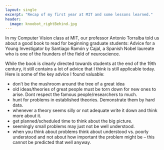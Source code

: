 ```yaml
---
layout: single
excerpt: "Recap of my first year at MIT and some lessons learned."
header:
  image: knoobot_rightBehind.jpg
---
```

In my Computer Vision class at MIT, our professor Antonio Torralba told us
about a good book to read for beginning graduate students: Advice for a Young
Investigator by Santiago Ramón y Cajal, a Spanish Nobel laureate who is one of
the founders of the field of neuroscience.

While the book is clearly directed towards students at the end of the 19th
century, it still contains a lot of advice that I think is still applicable
today. Here is some of the key advice I found valuable:

* don’t be the mushroom around the tree of a great idea
* old ideas/theories of great people must be torn down for new ones to arise. Dont respect the famous people/researchers to much.
* hunt for problems in established theories. Demonstrate them by hard data.
* whenever a theory seems silly or not adequate write it down and think more about it.
* get planned/scheduled time to think about the big picture.
* seemingly small problems may just not be well understood.
* when you think about problems think about understood vs. poorly understood and not about how important the problem might be – this cannot be predicted that well anyway.

